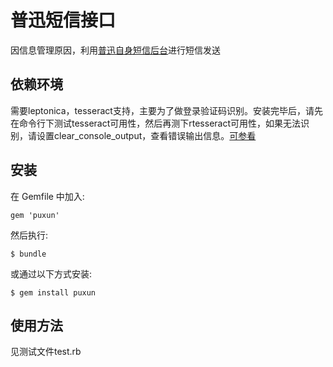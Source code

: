 # 普迅短信接口

因信息管理原因，利用[普迅自身短信后台](http://duanxin.pushing.com.cn/)进行短信发送

## 依赖环境
需要leptonica，tesseract支持，主要为了做登录验证码识别。安装完毕后，请先在命令行下测试tesseract可用性，然后再测下rtesseract可用性，如果无法识别，请设置clear_console_output，查看错误输出信息。[可参看](https://github.com/dannnylo/rtesseract/issues/13)

## 安装

在 Gemfile 中加入:

    gem 'puxun'

然后执行:

    $ bundle

或通过以下方式安装:

    $ gem install puxun

## 使用方法

见测试文件test.rb


